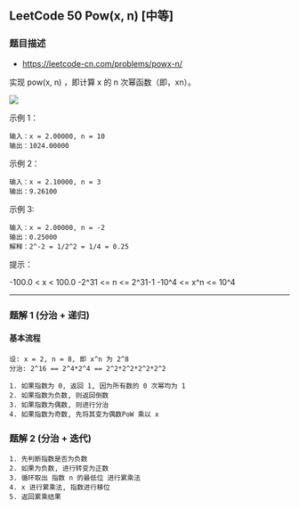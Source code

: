 ## LeetCode 50 Pow(x, n) [中等]

### 题目描述

- https://leetcode-cn.com/problems/powx-n/

实现 pow(x, n) ，即计算 x 的 n 次幂函数（即，xn）。

![](https://assets.leetcode-cn.com/aliyun-lc-upload/uploads/2018/12/14/binarysearchtree_improved.png)

示例 1：

```
输入：x = 2.00000, n = 10
输出：1024.00000
```

示例 2：

```
输入：x = 2.10000, n = 3
输出：9.26100
```

示例 3:

```
输入：x = 2.00000, n = -2
输出：0.25000
解释：2^-2 = 1/2^2 = 1/4 = 0.25
```

提示：

-100.0 < x < 100.0
-2^31 <= n <= 2^31-1
-10^4 <= x^n <= 10^4

---

### 题解 1 (分治 + 递归)

#### 基本流程

```
设: x = 2, n = 8, 即 x^n 为 2^8
分治: 2^16 == 2^4*2^4 == 2^2*2^2*2^2*2^2

1. 如果指数为 0, 返回 1, 因为所有数的 0 次幂均为 1
2. 如果指数为负数, 则返回倒数
3. 如果指数为偶数, 则进行分治
4. 如果指数为奇数, 先将其变为偶数PoW 乘以 x
```

### 题解 2 (分治 + 迭代)

```
1. 先判断指数是否为负数
2. 如果为负数, 进行转变为正数
3. 循环取出 指数 n 的最低位 进行累乘法
4. x 进行累乘法, 指数进行移位
5. 返回累乘结果
```
